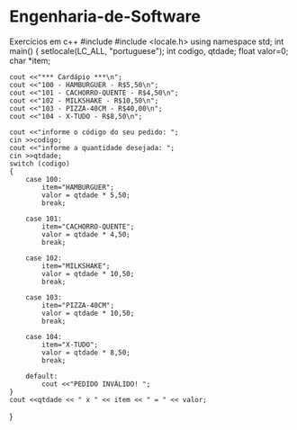 # Engenharia-de-Software
Exercícios em c++
#include <iostream>
#include <locale.h>
using namespace std;
int main()
{
	setlocale(LC_ALL, "portuguese");
	int codigo, qtdade;
	float valor=0;
	char *item;
	
	cout <<"*** Cardápio ***\n";
	cout <<"100 - HAMBURGUER - R$5,50\n";
	cout <<"101 - CACHORRO-QUENTE - R$4,50\n";
	cout <<"102 - MILKSHAKE - R$10,50\n";
	cout <<"103 - PIZZA-40CM - R$40,00\n";
	cout <<"104 - X-TUDO - R$8,50\n";
	
	cout <<"informe o código do seu pedido: ";
	cin >>codigo;
	cout <<"informe a quantidade desejada: ";
	cin >>qtdade;
	switch (codigo)
	{
		case 100:
			item="HAMBURGUER";
			valor = qtdade * 5,50;
			break;
		
		case 101:
			item="CACHORRO-QUENTE";
			valor = qtdade * 4,50;
			break;
		
		case 102:
			item="MILKSHAKE";
			valor = qtdade * 10,50;
			break;
		
		case 103:
			item="PIZZA-40CM";
			valor = qtdade * 10,50;
			break;
		
		case 104:
			item="X-TUDO";
			valor = qtdade * 8,50;
			break;	
		
		default:
			cout <<"PEDIDO INVÁLIDO! ";
	}
	cout <<qtdade << " x " << item << " = " << valor;
	
}
